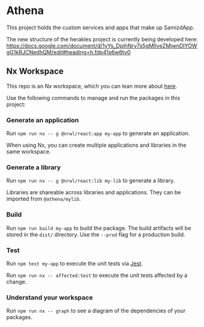 # Athena

This project holds the custom services and apps that make up SamizdApp.

The new structure of the herakles project is currently being developed here:
https://docs.google.com/document/d/1yYs_DpihNry7s5gMlIveZMjwnDlYOWgG1kRJCNedhQM/edit#heading=h.fdp41s6w6tv0

## Nx Workspace

This repo is an Nx workspace, which you can lean more about
[here](https://nx.dev).

Use the following commands to manage and run the packages in this project:

### Generate an application

Run `npm run nx -- g @nrwl/react:app my-app` to generate an application.

When using Nx, you can create multiple applications and libraries in the same workspace.

### Generate a library

Run `npm run nx -- g @nrwl/react:lib my-lib` to generate a library.

Libraries are shareable across libraries and applications. They can be imported from `@athena/mylib`.

### Build

Run `npm run build my-app` to build the package. The build artifacts will be stored in the `dist/` directory. Use the `--prod` flag for a production build.

### Test

Run `npm test my-app` to execute the unit tests via [Jest](https://jestjs.io).

Run `npm run nx -- affected:test` to execute the unit tests affected by a change.

### Understand your workspace

Run `npm run nx -- graph` to see a diagram of the dependencies of your packages.
